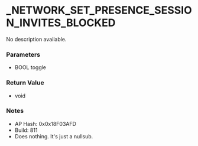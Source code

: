 # _NETWORK_SET_PRESENCE_SESSION_INVITES_BLOCKED

No description available.

### Parameters
* BOOL toggle

### Return Value
* void

### Notes
* AP Hash: 0x0x18F03AFD
* Build: 811
* Does nothing. It's just a nullsub.

